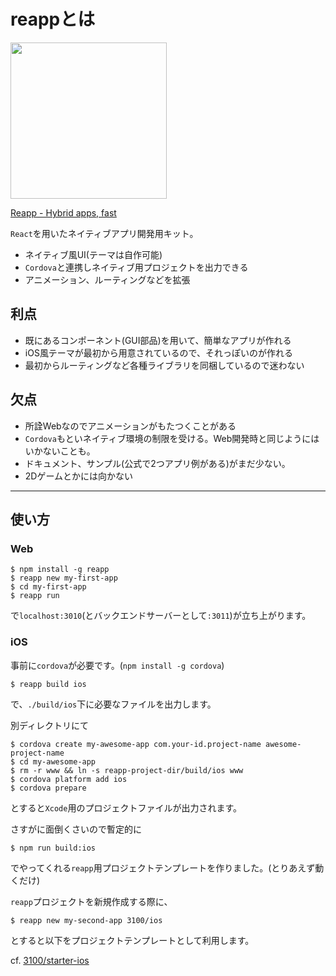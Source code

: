 # reappとは

<img src="http://i.gyazo.com/842b96bcf3a646c81f8a95b883bff694.png" width="250px" />

[Reapp - Hybrid apps, fast](http://reapp.io/)

`React`を用いたネイティブアプリ開発用キット。

- ネイティブ風UI(テーマは自作可能)
- `Cordova`と連携しネイティブ用プロジェクトを出力できる
- アニメーション、ルーティングなどを拡張

## 利点

- 既にあるコンポーネント(GUI部品)を用いて、簡単なアプリが作れる
- iOS風テーマが最初から用意されているので、それっぽいのが作れる
- 最初からルーティングなど各種ライブラリを同梱しているので迷わない

## 欠点

- 所詮Webなのでアニメーションがもたつくことがある
- `Cordova`もといネイティブ環境の制限を受ける。Web開発時と同じようにはいかないことも。
- ドキュメント、サンプル(公式で2つアプリ例がある)がまだ少ない。
- 2Dゲームとかには向かない

---

## 使い方

### Web

~~~
$ npm install -g reapp
$ reapp new my-first-app
$ cd my-first-app
$ reapp run
~~~

で`localhost:3010`(とバックエンドサーバーとして`:3011`)が立ち上がります。

### iOS

事前に`cordova`が必要です。(`npm install -g cordova`)

~~~
$ reapp build ios
~~~

で、`./build/ios`下に必要なファイルを出力します。

別ディレクトリにて

~~~
$ cordova create my-awesome-app com.your-id.project-name awesome-project-name
$ cd my-awesome-app
$ rm -r www && ln -s reapp-project-dir/build/ios www
$ cordova platform add ios
$ cordova prepare
~~~

とすると`Xcode`用のプロジェクトファイルが出力されます。

さすがに面倒くさいので暫定的に

~~~
$ npm run build:ios
~~~

でやってくれる`reapp`用プロジェクトテンプレートを作りました。(とりあえず動くだけ)

`reapp`プロジェクトを新規作成する際に、

~~~
$ reapp new my-second-app 3100/ios
~~~

とすると以下をプロジェクトテンプレートとして利用します。

cf. [3100/starter-ios](https://github.com/3100/starter-ios)
